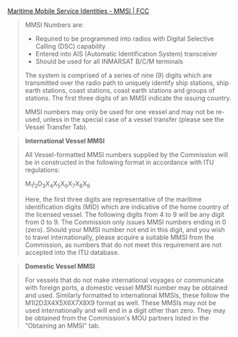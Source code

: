 [Maritime Mobile Service Identities - MMSI \| FCC](https://www.fcc.gov/wireless/bureau-divisions/mobility-division/maritime-mobile/ship-radio-stations/maritime-mobile)

> MMSI Numbers are:
>
> - Required to be programmed into radios with Digital Selective Calling (DSC) capability
> - Entered into AIS (Automatic Identification System) transceiver
> - Should be used for all INMARSAT B/C/M terminals
>
> The system is comprised of a series of nine (9) digits which are transmitted over the radio path to uniquely identify ship stations, ship earth stations, coast stations, coast earth stations and groups of stations. The first three digits of an MMSI indicate the issuing country.
>
> MMSI numbers may only be used for one vessel and may not be re-used, unless in the special case of a vessel transfer (please see the Vessel Transfer Tab).

> **International Vessel MMSI**
>
> All Vessel-formatted MMSI numbers supplied by the Commission will be in constructed in the following format in accordance with ITU regulations:
>
> M<sub>1</sub>I<sub>2</sub>D<sub>3</sub>X<sub>4</sub>X<sub>5</sub>X<sub>6</sub>X<sub>7</sub>X<sub>8</sub>X<sub>9</sub>
>
> Here, the first three digits are representative of the maritime identification digits (MID) which are indicative of the home country of the licensed vessel. The following digits from 4 to 9 will be any digit from 0 to 9. The Commission only issues MMSI numbers ending in 0 (zero). Should your MMSI number not end in this digit, and you wish to travel internationally, please acquire a suitable MMSI from the Commission, as numbers that do not meet this requirement are not accepted into the ITU database.

> **Domestic Vessel MMSI**
>
> For vessels that do not make international voyages or communicate with foreign ports, a domestic vessel MMSI number may be obtained and used. Similarly formatted to international MMSIs, these follow the M1I2D3X4X5X6X7X8X9 format as well. These MMSIs may not be used internationally and will end in a digit other than zero. They may be obtained from the Commission's MOU partners listed in the "Obtaining an MMSI" tab.
